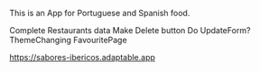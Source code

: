 This is an App for Portuguese and Spanish food.

Complete Restaurants data
Make Delete button
Do UpdateForm?
ThemeChanging
FavouritePage

https://sabores-ibericos.adaptable.app

